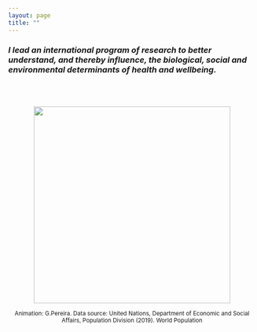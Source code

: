 ```yaml
---
layout: page
title: ""
---
```


### _I lead an international program of research to better understand, and thereby influence, the biological, social and environmental determinants of health and wellbeing._
<br>
<br>

<p align="center">
<img src="https://gavinfpereira.github.io/assets/childmortality.gif" width="400" height="400" />
</p>

<p align="center">
<sub>Animation: G.Pereira. Data source: United Nations, Department of Economic and Social Affairs, Population Division (2019). World Population</sub>
</p>

